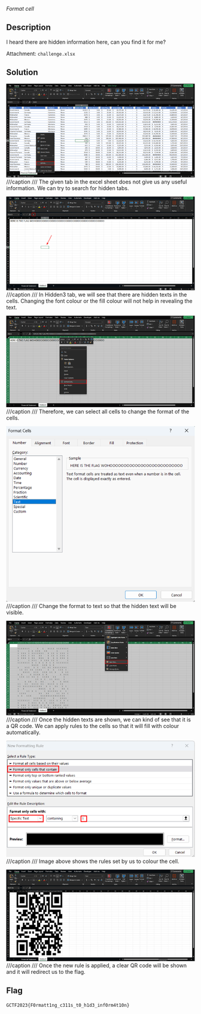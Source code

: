 *Format cell*

## Description
I heard there are hidden information here, can you find it for me?

Attachment: `challenge.xlsx`

## Solution
![](office-1.png)
///caption
///
The given tab in the excel sheet does not give us any useful information. We can try to search for hidden tabs.

![](office-2.png)
///caption
///
In Hidden3 tab, we will see that there are hidden texts in the cells. Changing the font colour or the fill colour will not help in revealing the text.

![](office-3.png)
///caption
///
Therefore, we can select all cells to change the format of the cells.

![](office-4.png)
///caption
///
Change the format to text so that the hidden text will be visible.

![](office-5.png)
///caption
///
Once the hidden texts are shown, we can kind of see that it is a QR code. We can apply rules to the cells so that it will fill with colour automatically.

![](office-6.png)
///caption
///
Image above shows the rules set by us to colour the cell.

![](office-7.png)
///caption
///
Once the new rule is applied, a clear QR code will be shown and it will redirect us to the flag.

## Flag
`GCTF2023{F0rmatt1ng_c311s_t0_h1d3_inf0rm4t10n}`